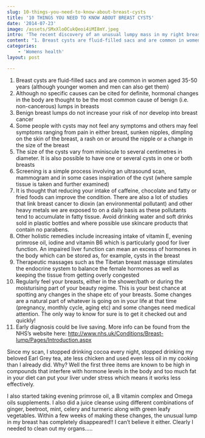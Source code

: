 ```yaml
---
slug: 10-things-you-need-to-know-about-breast-cysts
title: '10 THINGS YOU NEED TO KNOW ABOUT BREAST CYSTS'
date: '2014-07-23'
image: /assets/SMxXloOCukQeoi4iMI8mY.jpeg
intro: 'The recent discovery of an unusual lumpy mass in my right breast had me running superfast to my doctors who referred me to the hospital for a scan.  I got an appointment very quickly and the scan identified the lumpy mass to be hormonal cysts. Nothing to worry about, no real definitive causes and no real cures according to the consultants but the holistic warrior in me wanted to know more so I dug further. Here are 10 things you should know about unusual lumps in your breasts:'
content: "1. Breast cysts are fluid-filled sacs and are common in women aged 35-50 years (although younger women and men can also get them) \n1. Although no specific causes can be cited for definite, hormonal changes in the body are thought to be the most common cause of benign (i.e. non-cancerous) lumps in breasts \n1. Benign breast lumps do not increase your risk of nor develop into breast cancer \n1. Some people with cysts may not feel any symptoms and others may feel symptoms ranging from pain in either breast, sunken nipples, dimpling on the skin of the breast, a rash on or around the nipple or a change in the size of  the breast\n1. The size of the cysts vary from miniscule to several centimetres in diameter. It is also possible to have one or several cysts in one or both breasts\n1. Screening is a simple process involving an ultrasound scan, mammogram and in some cases inspiration of the cyst (where sample tissue is taken and further examined)\n1. It is thought that reducing your intake of caffeine, chocolate and fatty or fried foods can improve the condition.  There are also a lot of studies that link breast cancer to dioxin (an environmental pollutant) and other heavy metals we are exposed to on a daily basis as these pollutants tend to accumulate in fatty tissue. Avoid drinking water and soft drinks sold in plastic bottles and where possible use skincare products that contain no parabens.\n1. Other holistic remedies include increasing intake of vitamin E, evening primrose oil, iodine and vitamin B6 which is particularly good for liver function. An impaired liver function can mean an excess of hormones in the body which can be stored as, for example, cysts in the breast\n1. Therapeutic massages such as the Tibetan breast massage stimulates the endocrine system to balance the female hormones as well as keeping the tissue from getting overly congested\n1. Regularly feel your breasts, either in the shower/bath or during the moisturising part of your beauty regime. This is your best chance at spotting any changes in the shape etc of your breasts. Some changes are a natural part of whatever is going on in your life at that time (pregnancy, monthly cycle, aging etc) and some changes need medical attention. The only way to know for sure is to get it checked out and quickly!\n2. Early diagnosis could be live saving.  More info can be found from the NHS’s website here:  http://www.nhs.uk/Conditions/Breast-lump/Pages/Introduction.aspx\n\nSince my scan, I stopped drinking cocoa every night, stopped drinking my beloved Earl Grey tea, ate less chicken and used even less oil in my cooking than I already did.  Why? Well the first three items are known to be high in compounds that interfere with hormone levels in the body and too much fat in your diet can put your liver under stress which means it works less effectively.\n\nI also started taking evening primrose oil, a B vitamin complex and Omega oils supplements.  I also did a juice cleanse using different combinations of ginger, beetroot, mint, celery and turmeric along with green leafy vegetables.  Within a few weeks of making these changes, the unusual lump in my breast has completely disappeared!! I can’t believe it either. Clearly I needed to clean out my organs….."
categories:
    - 'Womens health'
layout: post

---
```


1. Breast cysts are fluid-filled sacs and are common in women aged 35-50 years (although younger women and men can also get them) 
1. Although no specific causes can be cited for definite, hormonal changes in the body are thought to be the most common cause of benign (i.e. non-cancerous) lumps in breasts 
1. Benign breast lumps do not increase your risk of nor develop into breast cancer 
1. Some people with cysts may not feel any symptoms and others may feel symptoms ranging from pain in either breast, sunken nipples, dimpling on the skin of the breast, a rash on or around the nipple or a change in the size of  the breast
1. The size of the cysts vary from miniscule to several centimetres in diameter. It is also possible to have one or several cysts in one or both breasts
1. Screening is a simple process involving an ultrasound scan, mammogram and in some cases inspiration of the cyst (where sample tissue is taken and further examined)
1. It is thought that reducing your intake of caffeine, chocolate and fatty or fried foods can improve the condition.  There are also a lot of studies that link breast cancer to dioxin (an environmental pollutant) and other heavy metals we are exposed to on a daily basis as these pollutants tend to accumulate in fatty tissue. Avoid drinking water and soft drinks sold in plastic bottles and where possible use skincare products that contain no parabens.
1. Other holistic remedies include increasing intake of vitamin E, evening primrose oil, iodine and vitamin B6 which is particularly good for liver function. An impaired liver function can mean an excess of hormones in the body which can be stored as, for example, cysts in the breast
1. Therapeutic massages such as the Tibetan breast massage stimulates the endocrine system to balance the female hormones as well as keeping the tissue from getting overly congested
1. Regularly feel your breasts, either in the shower/bath or during the moisturising part of your beauty regime. This is your best chance at spotting any changes in the shape etc of your breasts. Some changes are a natural part of whatever is going on in your life at that time (pregnancy, monthly cycle, aging etc) and some changes need medical attention. The only way to know for sure is to get it checked out and quickly!
2. Early diagnosis could be live saving.  More info can be found from the NHS’s website here:  http://www.nhs.uk/Conditions/Breast-lump/Pages/Introduction.aspx

Since my scan, I stopped drinking cocoa every night, stopped drinking my beloved Earl Grey tea, ate less chicken and used even less oil in my cooking than I already did.  Why? Well the first three items are known to be high in compounds that interfere with hormone levels in the body and too much fat in your diet can put your liver under stress which means it works less effectively.

I also started taking evening primrose oil, a B vitamin complex and Omega oils supplements.  I also did a juice cleanse using different combinations of ginger, beetroot, mint, celery and turmeric along with green leafy vegetables.  Within a few weeks of making these changes, the unusual lump in my breast has completely disappeared!! I can’t believe it either. Clearly I needed to clean out my organs…..